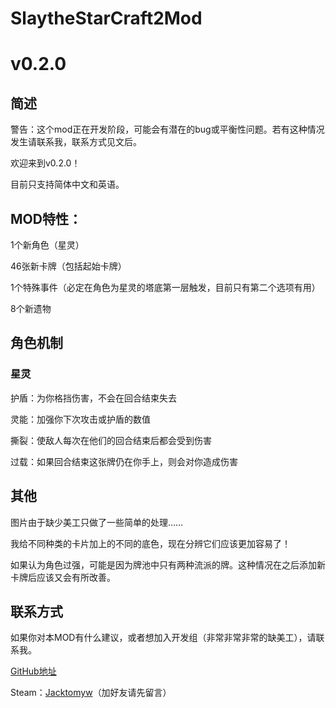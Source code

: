 # SlaytheStarCraft2Mod

# v0.2.0

## 简述

警告：这个mod正在开发阶段，可能会有潜在的bug或平衡性问题。若有这种情况发生请联系我，联系方式见文后。

欢迎来到v0.2.0！

目前只支持简体中文和英语。

## MOD特性：

1个新角色（星灵）

46张新卡牌（包括起始卡牌）

1个特殊事件（必定在角色为星灵的塔底第一层触发，目前只有第二个选项有用）

8个新遗物

## 角色机制

### 星灵

护盾：为你格挡伤害，不会在回合结束失去

灵能：加强你下次攻击或护盾的数值

撕裂：使敌人每次在他们的回合结束后都会受到伤害

过载：如果回合结束这张牌仍在你手上，则会对你造成伤害

## 其他

图片由于缺少美工只做了一些简单的处理……

我给不同种类的卡片加上的不同的底色，现在分辨它们应该更加容易了！

如果认为角色过强，可能是因为牌池中只有两种流派的牌。这种情况在之后添加新卡牌后应该又会有所改善。

## 联系方式

如果你对本MOD有什么建议，或者想加入开发组（非常非常非常的缺美工），请联系我。

[GitHub地址](https://github.com/Jacktomyw/SlaytheStarCraft2Mod)

Steam：[Jacktomyw](https://steamcommunity.com/id/thelordofsaltyfish/)（加好友请先留言）
